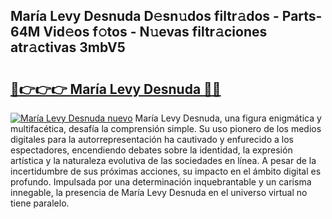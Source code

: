 ## María Levy Desnuda D𝚎sn𝚞dos filtr𝚊dos - Parts-64M Vid𝚎os f𝚘tos - N𝚞evas filtr𝚊ciones atr𝚊ctivas 3mbV5

# <h2><a href="http://mbcz2d4.tromn.icu/?c=Mar%c3%ada+Levy+Desnuda">🔗👉👉👉 María Levy Desnuda 🔗🔗</a></h2>

[![María Levy Desnuda nuevo](https://i.imgur.com/pEAQMta.gif)](http://mbcz2d4.tromn.icu/?c=Mar%c3%ada+Levy+Desnuda)
María Levy Desnuda, una figura enigmática y multifacética, desafía la comprensión simple. Su uso pionero de los medios digitales para la autorrepresentación ha cautivado y enfurecido a los espectadores, encendiendo debates sobre la identidad, la expresión artística y la naturaleza evolutiva de las sociedades en línea. A pesar de la incertidumbre de sus próximas acciones, su impacto en el ámbito digital es profundo. Impulsada por una determinación inquebrantable y un carisma innegable, la presencia de María Levy Desnuda en el universo virtual no tiene paralelo.
